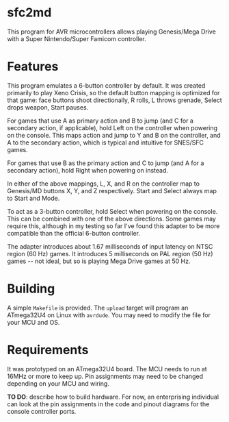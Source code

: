 # sfc2md

This program for AVR microcontrollers allows playing Genesis/Mega Drive with a
Super Nintendo/Super Famicom controller.

# Features

This program emulates a 6-button controller by default.  It was created
primarily to play Xeno Crisis, so the default button mapping is optimized for
that game: face buttons shoot directionally, R rolls, L throws grenade, Select
drops weapon, Start pauses.

For games that use A as primary action and B to jump (and C for a secondary
action, if applicable), hold Left on the controller when powering on the
console.  This maps action and jump to Y and B on the controller, and A to the
secondary action, which is typical and intuitive for SNES/SFC games.

For games that use B as the primary action and C to jump (and A for a secondary
action), hold Right when powering on instead.

In either of the above mappings, L, X, and R on the controller map to
Genesis/MD buttons X, Y, and Z respectively.  Start and Select always map to
Start and Mode.

To act as a 3-button controller, hold Select when powering on the console.
This can be combined with one of the above directions.  Some games may require
this, although in my testing so far I've found this adapter to be more
compatible than the official 6-button controller.

The adapter introduces about 1.67 milliseconds of input latency on NTSC region
(60 Hz) games.  It introduces 5 milliseconds on PAL region (50 Hz) games -- not
ideal, but so is playing Mega Drive games at 50 Hz.

# Building

A simple `Makefile` is provided.  The `upload` target will program an
ATmega32U4 on Linux with `avrdude`.  You may need to modify the file for your
MCU and OS.

# Requirements

It was prototyped on an ATmega32U4 board.  The MCU needs to run at 16MHz or
more to keep up.  Pin assignments may need to be changed depending on your MCU
and wiring.

**TO DO**: describe how to build hardware.  For now, an enterprising individual
can look at the pin assignments in the code and pinout diagrams for the console
controller ports.
